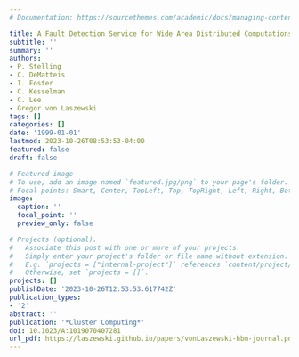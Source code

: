 ```yaml
---
# Documentation: https://sourcethemes.com/academic/docs/managing-content/

title: A Fault Detection Service for Wide Area Distributed Computations
subtitle: ''
summary: ''
authors:
- P. Stelling
- C. DeMatteis
- I. Foster
- C. Kesselman
- C. Lee
- Gregor von Laszewski
tags: []
categories: []
date: '1999-01-01'
lastmod: 2023-10-26T08:53:53-04:00
featured: false
draft: false

# Featured image
# To use, add an image named `featured.jpg/png` to your page's folder.
# Focal points: Smart, Center, TopLeft, Top, TopRight, Left, Right, BottomLeft, Bottom, BottomRight.
image:
  caption: ''
  focal_point: ''
  preview_only: false

# Projects (optional).
#   Associate this post with one or more of your projects.
#   Simply enter your project's folder or file name without extension.
#   E.g. `projects = ["internal-project"]` references `content/project/deep-learning/index.md`.
#   Otherwise, set `projects = []`.
projects: []
publishDate: '2023-10-26T12:53:53.617742Z'
publication_types:
- '2'
abstract: ''
publication: '*Cluster Computing*'
doi: 10.1023/A:1019070407281
url_pdf: https://laszewski.github.io/papers/vonLaszewski-hbm-journal.pdf
---
```

